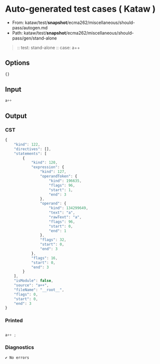 # Auto-generated test cases ( Kataw )
- From: kataw/test/__snapshot__/ecma262/miscellaneous/should-pass/autogen.md
- Path: kataw/test/__snapshot__/ecma262/miscellaneous/should-pass/gen/stand-alone
> :: test: stand-alone
> :: case: a++
## Options

`````js
{}
`````
## Input

`````js
a++
`````
## Output

### CST

```javascript
{
    "kind": 122,
    "directives": [],
    "statements": [
        {
            "kind": 120,
            "expression": {
                "kind": 127,
                "operandToken": {
                    "kind": 196635,
                    "flags": 96,
                    "start": 1,
                    "end": 3
                },
                "operand": {
                    "kind": 134299649,
                    "text": "a",
                    "rawText": "a",
                    "flags": 96,
                    "start": 0,
                    "end": 1
                },
                "flags": 32,
                "start": 0,
                "end": 3
            },
            "flags": 16,
            "start": 0,
            "end": 3
        }
    ],
    "isModule": false,
    "source": "a++",
    "fileName": "__root__",
    "flags": 0,
    "start": 0,
    "end": 3
}
```

### Printed

```javascript

a++ ;
```

### Diagnostics

```javascript
✔ No errors
```

